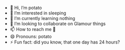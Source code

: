 - 👋 Hi, I’m potato
- 👀 I’m interested in sleeping
- 🌱 I’m currently learning nothing
- 💞️ I’m looking to collaborate on Glamour things
- 📫 How to reach me 🤡
- 😄 Pronouns: potato
- ⚡ Fun fact: did you know, that one day has 24 hours?

<!---
kubenovad/kubenovad is a ✨ special ✨ repository because its `README.md` (this file) appears on your GitHub profile.
You can click the Preview link to take a look at your changes.
--->
